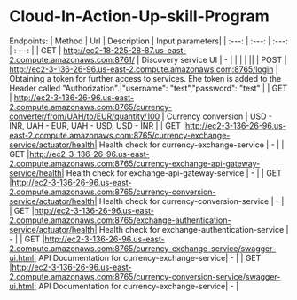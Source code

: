 # Cloud-In-Action-Up-skill-Program
Endpoints:
| Method | Url   | Description | Input parameters|
| :---: | :---: | :---: | :---: |
| GET  | http://ec2-18-225-28-87.us-east-2.compute.amazonaws.com:8761/ | Discovery service UI | - |
|  |  |  ||
| POST  | http://ec2-3-136-26-96.us-east-2.compute.amazonaws.com:8765/login | Obtaining a token for further access to services. Еhe token is added to the Header called "Authorization".|"username": "test","password": "test" |
| GET  | http://ec2-3-136-26-96.us-east-2.compute.amazonaws.com:8765/currency-converter/from/UAH/to/EUR/quantity/100 | Currency conversion | USD - INR, UAH - EUR, UAH - USD, USD - INR |
| GET |http://ec2-3-136-26-96.us-east-2.compute.amazonaws.com:8765/currency-exchange-service/actuator/health| Health check for currency-exchange-service | - |
| GET |http://ec2-3-136-26-96.us-east-2.compute.amazonaws.com:8765/currency-exchange-api-gateway-service/health| Health check for exchange-api-gateway-service | - |
| GET |http://ec2-3-136-26-96.us-east-2.compute.amazonaws.com:8765/currency-conversion-service/actuator/health| Health check for currency-conversion-service | - |
| GET |http://ec2-3-136-26-96.us-east-2.compute.amazonaws.com:8765/exchange-authentication-service/actuator/health| Health check for exchange-authentication-service | - |
| GET |http://ec2-3-136-26-96.us-east-2.compute.amazonaws.com:8765/currency-exchange-service/swagger-ui.html| API Documentation for currency-exchange-service| - |
| GET |http://ec2-3-136-26-96.us-east-2.compute.amazonaws.com:8765/currency-conversion-service/swagger-ui.html| API Documentation for currency-exchange-service| - |
